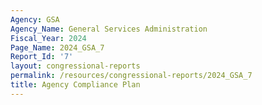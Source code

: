 ```yaml
---
Agency: GSA
Agency_Name: General Services Administration
Fiscal_Year: 2024
Page_Name: 2024_GSA_7
Report_Id: '7'
layout: congressional-reports
permalink: /resources/congressional-reports/2024_GSA_7
title: Agency Compliance Plan
---
```

